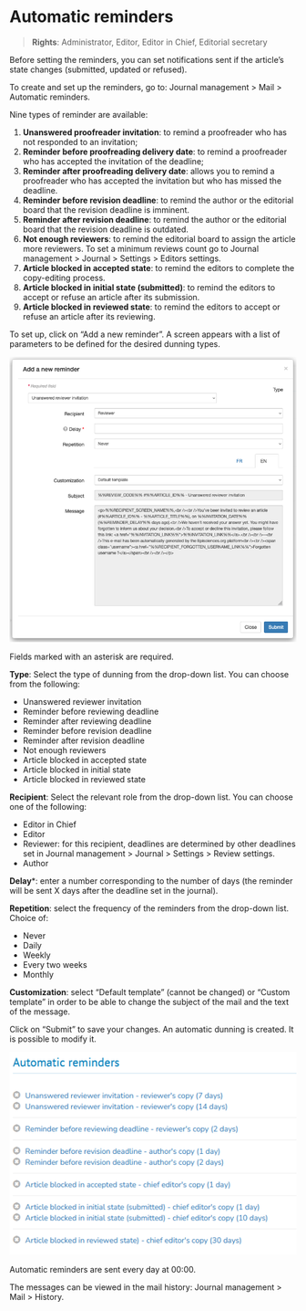 # Automatic reminders
> **Rights**: Administrator, Editor, Editor in Chief, Editorial secretary

Before setting the reminders, you can set notifications sent if the article’s state changes (submitted, updated or refused).

To create and set up the reminders, go to: Journal management > Mail > Automatic reminders.

Nine types of reminder are available:
1. **Unanswered proofreader invitation**: to remind a proofreader who has not responded to an invitation;
2. **Reminder before proofreading delivery date**: to remind a proofreader who has accepted the invitation of the deadline;
3. **Reminder after proofreading delivery date**: allows you to remind a proofreader who has accepted the invitation but who has missed the deadline.
4. **Reminder before revision deadline**: to remind the author or the editorial board that the revision deadline is 
   imminent.
5. **Reminder after revision deadline**: to remind the author or the editorial board that the revision deadline is 
   outdated.
6. **Not enough reviewers**: to remind the editorial board to assign the article more reviewers. To set a minimum 
   reviews count go to Journal management > Journal > Settings > Editors settings.
7. **Article blocked in accepted state**: to remind the editors to complete the copy-editing process. 
8. **Article blocked in initial state (submitted)**: to remind the editors to accept or refuse an article after its 
   submission.
9. **Article blocked in reviewed state**: to remind the editors to accept or refuse an article after its reviewing.



To set up, click on “Add a new reminder”. A screen appears with a list of parameters to be defined for the desired dunning types.

![Alt text](img/reminders-1.png "Add a new reminder: form")

Fields marked with an asterisk are required.

**Type**: Select the type of dunning from the drop-down list. You can choose from the following:

  + Unanswered reviewer invitation 
  + Reminder before reviewing deadline 
  + Reminder after reviewing deadline 
  + Reminder before revision deadline 
  + Reminder after revision deadline 
  + Not enough reviewers 
  + Article blocked in accepted state
  + Article blocked in initial state 
  + Article blocked in reviewed state


**Recipient**: Select the relevant role from the drop-down list. You can choose one of the following:

  + Editor in Chief 
  + Editor 
  + Reviewer: for this recipient, deadlines are determined by other deadlines set in  Journal management > Journal > Settings > Review settings.
  + Author


**Delay***: enter a number corresponding to the number of days (the reminder will be sent X days after the deadline set in the journal).


**Repetition**: select the frequency of the reminders from the drop-down list. Choice of:

  + Never
  + Daily
  + Weekly
  + Every two weeks 
  + Monthly


**Customization**: select “Default template” (cannot be changed) or “Custom template” in order to be able to change the subject of the mail and the text of the message.

Click on “Submit” to save your changes. An automatic dunning is created. It is possible to modify it.

![Alt text](img/reminders-2.png "Automatic reminders: list of reminders")

Automatic reminders are sent every day at 00:00.

The messages can be viewed in the mail history: Journal management > Mail > History.